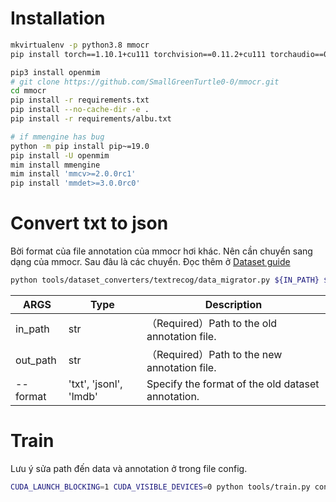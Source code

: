 # Installation
```bash
mkvirtualenv -p python3.8 mmocr
pip install torch==1.10.1+cu111 torchvision==0.11.2+cu111 torchaudio==0.10.1 -f https://download.pytorch.org/whl/cu111/torch_stable.html

pip3 install openmim
# git clone https://github.com/SmallGreenTurtle0-0/mmocr.git
cd mmocr
pip install -r requirements.txt
pip install --no-cache-dir -e .
pip install -r requirements/albu.txt

# if mmengine has bug
python -m pip install pip~=19.0
pip install -U openmim
mim install mmengine
mim install 'mmcv>=2.0.0rc1'
pip install 'mmdet>=3.0.0rc0'
```
# Convert txt to json

Bời format của file annotation của mmocr hơi khác. 
Nên cần chuyển sang dạng của mmocr.
Sau đâu là các chuyển. Đọc thêm ở [Dataset guide](https://github.com/SmallGreenTurtle0-0/mmocr/blob/b18a09b2f063911a2de70f477aa21da255ff505d/docs/en/migration/dataset.md?plain=1#L3)

```bash
python tools/dataset_converters/textrecog/data_migrator.py ${IN_PATH} ${OUT_PATH} --format ${txt, jsonl, lmdb}
```

| ARGS     | Type                   | Description                                       |
| -------- | ---------------------- | ------------------------------------------------- |
| in_path  | str                    | （Required）Path to the old annotation file.      |
| out_path | str                    | （Required）Path to the new annotation file.      |
| --format | 'txt', 'jsonl', 'lmdb' | Specify the format of the old dataset annotation. |

# Train
Lưu ý sửa path đến data và annotation ở trong file config.
```bash
CUDA_LAUNCH_BLOCKING=1 CUDA_VISIBLE_DEVICES=0 python tools/train.py configs/textrecog/abinet/abinet-vision_20e_st-an_mj_naver_custom.py
```

